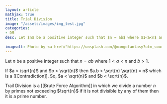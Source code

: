```yaml
---
layout: article
mathjax: true
title: Trial Division
image: "/assets/images/img_test.jpg"
categories:
- DM
desc: Let $n$ be a positive integer such that $n = ab$ where $1<a<n$ and $b>1$.
 
imagealt: Photo by <a href="https://unsplash.com/@mangofantasy?utm_source=unsplash&utm_medium=referral&utm_content=creditCopyText">Tim Johnson</a> on <a href="https://unsplash.com/s/photos/logic?utm_source=unsplash&utm_medium=referral&utm_content=creditCopyText">Unsplash</a>
---
```

Let $n$ be a positive integer such that $n = ab$ where $1<a<n$ and $b>1$.

If $a > \sqrt{n}$ and $b > \sqrt{n}$ then $a.b > \sqrt{n} \sqrt{n} = n$ which is a [[Contradiction]]. So, $a < \sqrt{n}$ and $b < \sqrt{n}$.

Trail Division is a [[Brute Force Algorithm]] in which we divide a number $n$ by primes not exceeding $\sqrt{n}$ if it is not divisible by any of them then it is a prime number.